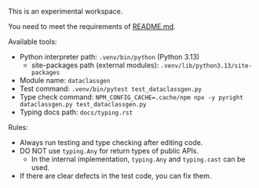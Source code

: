 This is an experimental workspace.

You need to meet the requirements of [README.md](README.md).

Available tools:

- Python interpreter path: `.venv/bin/python` (Python 3.13)
  - site-packages path (external modules): `.venv/lib/python3.13/site-packages`
- Module name: `dataclassgen`
- Test command: `.venv/bin/pytest test_dataclassgen.py`
- Type check command: `NPM_CONFIG_CACHE=.cache/npm npx -y pyright dataclassgen.py test_dataclassgen.py`
- Typing docs path: `docs/typing.rst`

Rules:

- Always run testing and type checking after editing code.
- DO NOT use `typing.Any` for return types of public APIs.
  - In the internal implementation, `typing.Any` and `typing.cast` can be used.
- If there are clear defects in the test code, you can fix them.
